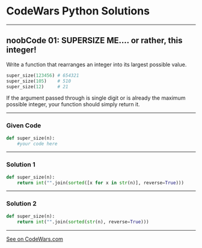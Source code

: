 # CodeWars Python Solutions

---

## noobCode 01: SUPERSIZE ME.... or rather, this integer!

Write a function that rearranges an integer into its largest possible value.



```python
super_size(123456) # 654321
super_size(105)    # 510
super_size(12)     # 21
```

If the argument passed through is single digit or is already the maximum possible integer, your function should simply return it.


---

### Given Code


```python
def super_size(n):
    #your code here
```

---

### Solution 1


```python
def super_size(n):
    return int("".join(sorted([x for x in str(n)], reverse=True)))
```


---

### Solution 2


```python
def super_size(n):
    return int("".join(sorted(str(n), reverse=True)))
```


---


[See on CodeWars.com](https://www.codewars.com/kata/5709bdd2f088096786000008)
